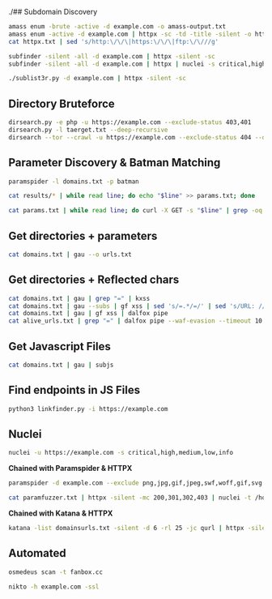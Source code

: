 ./## Subdomain Discovery

``` bash
amass enum -brute -active -d example.com -o amass-output.txt
amass enum -active -d example.com | httpx -sc -td -title -silent -o httpx.txt
cat httpx.txt | sed 's/http:\/\/\|https:\/\/\|ftp:\/\///g'
```

``` bash
subfinder -silent -all -d example.com | httpx -silent -sc
subfinder -silent -all -d example.com | httpx | nuclei -s critical,high,medium,low,info
```

``` bash
./sublist3r.py -d example.com | httpx -silent -sc
```

## Directory Bruteforce

``` bash
dirsearch.py -e php -u https://example.com --exclude-status 403,401
dirsearch.py -l taerget.txt --deep-recursive
dirsearch --tor --crawl -u https://example.com --exclude-status 404 --deep-recursive --max-rate=5 -q --format=xml
```

## Parameter Discovery & Batman Matching

``` bash
paramspider -l domains.txt -p batman

cat results/* | while read line; do echo "$line" >> params.txt; done

cat params.txt | while read line; do curl -X GET -s "$line" | grep -oq batman && echo "$line"; done
```

## Get directories + parameters

``` bash
cat domains.txt | gau --o urls.txt
```

## Get directories + Reflected chars

``` bash
cat domains.txt | gau | grep "=" | kxss
cat domains.txt | gau --subs | gf xss | sed 's/=.*/=/' | sed 's/URL: //' | kxss
cat domains.txt | gau | gf xss | dalfox pipe
cat alive_urls.txt | grep "=" | dalfox pipe --waf-evasion --timeout 10
```

## Get Javascript Files

``` bash
cat domains.txt | gau | subjs
```

## Find endpoints in JS Files

``` bash
python3 linkfinder.py -i https://example.com 
```

## Nuclei

``` bash
nuclei -u https://example.com -s critical,high,medium,low,info
```

**Chained with Paramspider & HTTPX** 

``` bash
paramspider -d example.com --exclude png,jpg,gif,jpeg,swf,woff,gif,svg --level high --quiet -o paramfuzzer.txt

cat paramfuzzer.txt | httpx -silent -mc 200,301,302,403 | nuclei -t /home/bara/bugbounty/tools/fuzzing-templates -rl 05
```

**Chained with Katana & HTTPX**

``` bash
katana -list domainsurls.txt -silent -d 6 -rl 25 -jc qurl | httpx -silent -mc 200,301,302,403 | nuclei -t /home/bara/bugbounty/tools/fuzzing-templates/xss/reflected-xss.yaml -rl 25 
```

## Automated

``` bash
osmedeus scan -t fanbox.cc
```

``` bash
nikto -h example.com -ssl
```

